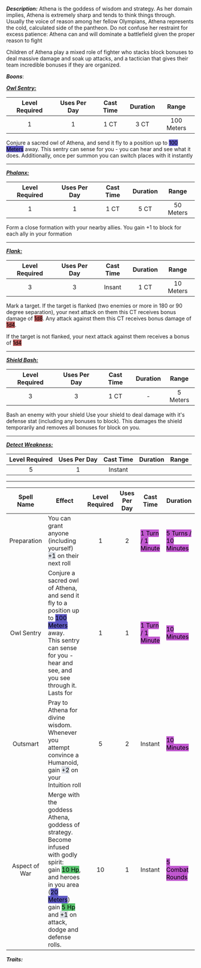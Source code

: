 ***Description:***
Athena is the goddess of wisdom and strategy.
As her domain implies, Athena is extremely sharp and tends to think things through.
Usually the voice of reason among her fellow Olympians, Athena represents the cold, 
calculated side of the pantheon.
Do not confuse her restraint for excess patience: Athena can and will dominate a battlefield given the proper reason to fight

Children of Athena play a mixed role of fighter who stacks block bonuses to deal massive damage and soak up attacks, and a tactician that gives their team incredible bonuses if they are organized. 

***Boons***:

<b><ins><i>Owl Sentry:</i></ins></b>

| Level Required | Uses Per Day | Cast Time | Duration | Range |
|:--------------:|:------------:|:---------:|:--------:|:-----:|
|       1        |      1       |   1 CT    |   3 CT   |    100 Meters    |

Conjure a sacred owl of Athena, and send it fly to a position up to <mark style="background: #0900A7A6;">100 Meters</mark> away.
This sentry can sense for you - you can hear and see what it does.
Additionally, once per summon you can switch places with it instantly

------------------
<b><ins><i>Phalanx:</i></ins></b>

| Level Required | Uses Per Day | Cast Time | Duration |   Range   |
|:--------------:|:------------:|:---------:|:--------:|:---------:|
|       1        |      1       |   1 CT    |   5 CT   | 50 Meters |

Form a close formation with your nearby allies.
You gain +1 to block for each ally in your formation

------------------
<b><ins><i>Flank:</i></ins></b>

| Level Required | Uses Per Day | Cast Time | Duration |   Range   |
|:--------------:|:------------:|:---------:|:--------:|:---------:|
|       3        |      3       |  Insant   |   1 CT   | 10 Meters | 

Mark a target.
If the target is flanked (two enemies or more in 180 or 90 degree separation), your next attack on them this CT receives bonus damage of <mark style="background: #930000A6;">1d8</mark>.
Any attack against them this CT receives bonus damage of <mark style="background: #930000A6;">1d4</mark>.

If the target is not flanked, your next attack against them receives a bonus of <mark style="background: #930000A6;">1d4</mark>

------------------
<b><ins><i>Shield Bash:</i></ins></b>

| Level Required | Uses Per Day | Cast Time | Duration |  Range   |
|:--------------:|:------------:|:---------:|:--------:|:--------:|
|       3        |      3       |   1 CT    |    -     | 5 Meters | 

Bash an enemy with your shield
Use your shield to deal damage with it's defense stat (including any bonuses to block).
This damages the shield temporarily and removes all bonuses for block on you.

------------------
<b><ins><i>Detect Weakness:</i></ins></b>

| Level Required | Uses Per Day | Cast Time | Duration | Range |
|:--------------:|:------------:|:---------:|:--------:|:-----:|
|       5        |      1       |  Instant  |          |       |



------------------




| Spell Name | Effect | Level Required | Uses Per Day |Cast Time |  Duration|
| :--: | -- | :--: | :--: |  -- | -- |
| Preparation |You can grant anyone (including yourself) <mark style="background: #CACFD9A6;">+1</mark> on their next roll | 1 | 2 | <mark style="background: #A100B8A6;">1 Turn / 1 Minute</mark> | <mark style="background: #A100B8A6;">5 Turns / 10 Minutes</mark>|
|Owl Sentry | Conjure a sacred owl of Athena, and send it fly to a position up to <mark style="background: #0900A7A6;">100 Meters</mark> away. <br> This sentry can sense for you - hear and see, and you see through it. <br> Lasts for  | 1 | 1 | <mark style="background: #A100B8A6;">1 Turn / 1 Minute</mark> | <mark style="background: #A100B8A6;">10 Minutes</mark>|
| Outsmart | Pray to Athena for divine wisdom. <br> Whenever you attempt convince a Humanoid, gain <mark style="background: #CACFD9A6;">+2</mark> on your Intuition roll | 5 | 2 | Instant | <mark style="background: #A100B8A6;">10 Minutes</mark> |
| Aspect of War| Merge with the goddess Athena, goddess of strategy. <br> Become infused with godly spirit:<br> gain <mark style="background: #00A521A6;">10 Hp</mark>, <br> and heroes in you area (<mark style="background: #0900A7A6;">20 Meters</mark>) gain <mark style="background: #00A521A6;">5 Hp</mark> and <mark style="background: #CACFD9A6;">+1</mark> on attack, dodge and defense rolls. <br> | 10  | 1 | Instant | <mark style="background: #A100B8A6;">5 Combat Rounds</mark>|

***Traits:*** 